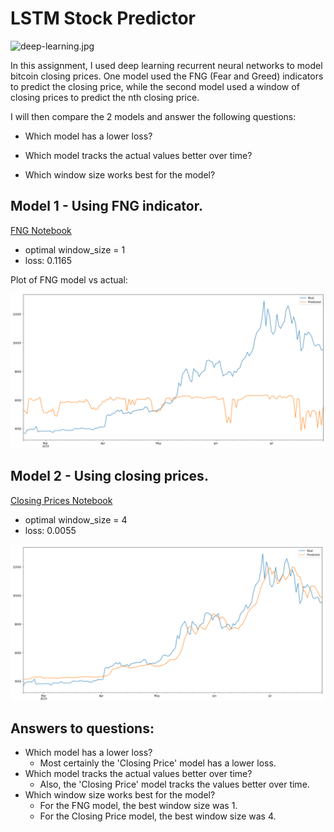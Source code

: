 # LSTM Stock Predictor

![deep-learning.jpg](Images/deep-learning.jpg)

In this assignment, I used deep learning recurrent neural networks to model bitcoin closing prices. One model used the FNG (Fear and Greed) indicators to predict the closing price, while the second model used a window of closing prices to predict the nth closing price.

I will then compare the 2 models and answer the following questions:

* Which model has a lower loss?

* Which model tracks the actual values better over time?

* Which window size works best for the model?

## Model 1 - Using FNG indicator.
[FNG Notebook](Starter_Code/lstm_stock_predictor_fng.ipynb)
* optimal window_size = 1
* loss: 0.1165

Plot of FNG model vs actual:

![FNG PLot](Images/FNG_Plot.png)

## Model 2 - Using closing prices.
[Closing Prices Notebook](Starter_Code/lstm_stock_predictor_closing.ipynb)
* optimal window_size = 4
* loss: 0.0055

![FNG PLot](Images/Closing_Plot.png)

## Answers to questions:
* Which model has a lower loss?
    * Most certainly the 'Closing Price' model has a lower loss.
* Which model tracks the actual values better over time?
    * Also, the 'Closing Price' model tracks the values better over time.
* Which window size works best for the model?
    * For the FNG model, the best window size was 1.
    * For the Closing Price model, the best window size was 4.

